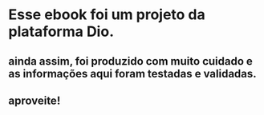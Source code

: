 # Esse ebook foi um projeto da plataforma Dio.
## ainda assim, foi produzido com muito cuidado e as informações aqui foram testadas e validadas.
## aproveite!
